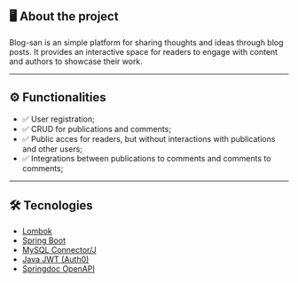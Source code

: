 ## 🖥️ About the project

Blog-san is an simple platform for sharing thoughts and
ideas through blog posts. It provides an interactive space for
readers to engage with content and authors to showcase their
work.

--- 

## ⚙️ Functionalities
- ✅ User registration;
- ✅ CRUD for publications and comments;
- ✅ Public acces for readers, but without interactions with publications and other users;
- ✅ Integrations between publications to comments and comments to comments;

---

## 🛠️ Tecnologies 

- [Lombok](https://projectlombok.org/)
- [Spring Boot](https://spring.io/projects/spring-boot)
- [MySQL Connector/J](https://dev.mysql.com/downloads/connector/j/)
- [Java JWT (Auth0)](https://github.com/auth0/java-jwt)
- [Springdoc OpenAPI](https://springdoc.org/)


